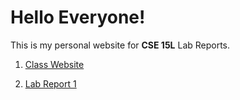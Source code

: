# Hello Everyone! 
This is my personal website for **CSE 15L** Lab Reports.

1. [Class Website](https://ucsd-cse15l-w22.github.io/)

2. [Lab Report 1](https://<your-username>.github.io/<your-lab-reports-repo>/lab-report-1-week-2.html)
